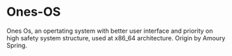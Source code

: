 # Ones-OS
Ones Os, an opertating system with better user interface and priority on high safety system structure, used at x86_64 architecture. Origin by Amoury Spring.
